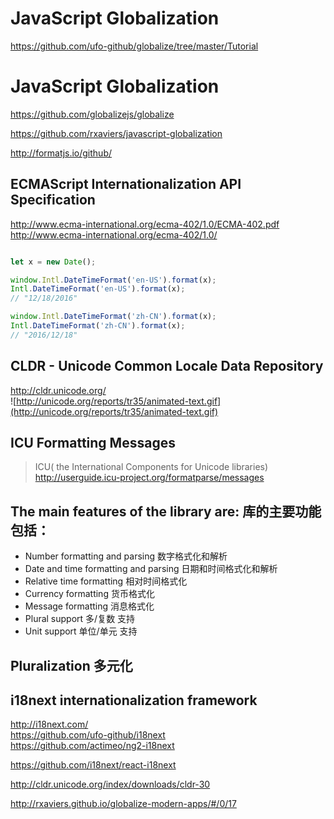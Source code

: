# JavaScript Globalization  

https://github.com/ufo-github/globalize/tree/master/Tutorial  

# JavaScript Globalization 

https://github.com/globalizejs/globalize  


https://github.com/rxaviers/javascript-globalization  

http://formatjs.io/github/  

## ECMAScript Internationalization API Specification  
http://www.ecma-international.org/ecma-402/1.0/ECMA-402.pdf  
http://www.ecma-international.org/ecma-402/1.0/  

```js

let x = new Date();

window.Intl.DateTimeFormat('en-US').format(x);
Intl.DateTimeFormat('en-US').format(x);
// "12/18/2016"

window.Intl.DateTimeFormat('zh-CN').format(x);
Intl.DateTimeFormat('zh-CN').format(x);
// "2016/12/18"
``` 





## CLDR - Unicode Common Locale Data Repository  
http://cldr.unicode.org/  
![http://unicode.org/reports/tr35/animated-text.gif](http://unicode.org/reports/tr35/animated-text.gif)


## ICU Formatting Messages  
> ICU( the International Components for Unicode  libraries)  
http://userguide.icu-project.org/formatparse/messages  



## The main features of the library are: 库的主要功能包括：

+ Number formatting and parsing 数字格式化和解析
+ Date and time formatting and parsing 日期和时间格式化和解析
+ Relative time formatting 相对时间格式化
+ Currency formatting 货币格式化
+ Message formatting 消息格式化
+ Plural support 多/复数 支持
+ Unit support 单位/单元 支持


## Pluralization 多元化  


## i18next internationalization framework  
http://i18next.com/  
https://github.com/ufo-github/i18next  
https://github.com/actimeo/ng2-i18next  

https://github.com/i18next/react-i18next  

http://cldr.unicode.org/index/downloads/cldr-30  

http://rxaviers.github.io/globalize-modern-apps/#/0/17  




